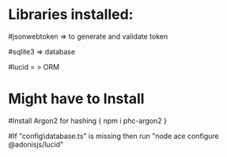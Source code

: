 # Libraries installed:

#jsonwebtoken => to generate and validate token

#sqlite3 => database

#lucid = > ORM
  
  
# Might have to Install

#Install Argon2 for hashing { npm i phc-argon2 }

#If "config\database.ts" is missing then run "node ace configure @adonisjs/lucid"
